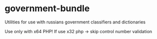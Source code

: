 # government-bundle
Utilities for use with russians government classifiers and dictionaries

Use only with x64 PHP! 
If use x32 php -> skip control number validation
